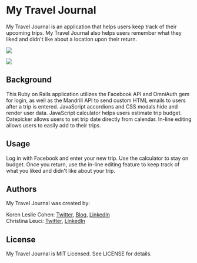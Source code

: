 # My Travel Journal

My Travel Journal is an application that helps users keep track of their upcoming trips. My Travel Journal also helps users remember what they liked and didn't like about a location upon their return.

<a href="http://mytraveljournal.me" target="_blank"><img src="http://www.korenlc.com/wp-content/uploads/2014/06/mytraveljournal-1024x570.png"></a>

<a href="http://mytraveljournal.me" target="_blank"><img src="http://www.korenlc.com/wp-content/uploads/2014/06/traveljournalform-1024x565.png"></a>

## Background

This Ruby on Rails application utilizes the Facebook API and OmniAuth gem for login, as well as the Mandrill API to send custom HTML emails to users after a trip is entered. JavaScript accordions and CSS modals hide and render user data. JavaScript calculator helps users estimate trip budget. Datepicker allows users to set trip date directly from calendar. In-line editing allows users to easily add to their trips.

## Usage

Log in with Facebook and enter your new trip. Use the calculator to stay on budget. Once you return, use the in-line editing feature to keep track of what you liked and didn't like about your trip.

## Authors

My Travel Journal was created by:

Koren Leslie Cohen: <a href="http://twitter.com/korenlc" target="_blank">Twitter</a>, <a href="http://korenlc.com" target="_blank">Blog</a>, <a href="http://linkedin.com/pub/koren-leslie-cohen/26/178/726/" target="_blank">LinkedIn</a><br>
Christina Leuci: <a href="http://twitter.com/christinaleuci" target="_blank">Twitter</a>, <a href="http://linkedin.com/pub/christina-leuci/78/756/a57" target="_blank">LinkedIn</a><br> 

## License

My Travel Journal is MIT Licensed. See LICENSE for details.